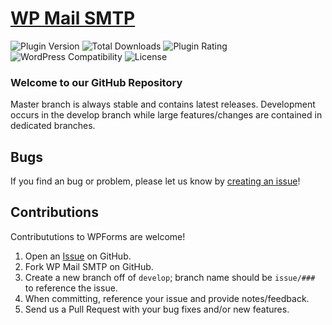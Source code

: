 # [WP Mail SMTP](https://wordpress.org/plugins/wp-mail-smtp/) #

![Plugin Version](https://img.shields.io/wordpress/plugin/v/wp-mail-smtp.svg?style=flat-square) ![Total Downloads](https://img.shields.io/wordpress/plugin/dt/wp-mail-smtp.svg?style=flat-square) ![Plugin Rating](https://img.shields.io/wordpress/plugin/r/wp-mail-smtp.svg?style=flat-square) ![WordPress Compatibility](https://img.shields.io/wordpress/v/wp-mail-smtp.svg?style=flat-square) ![License](https://img.shields.io/badge/license-GPL--2.0%2B-red.svg?style=flat-square)

### Welcome to our GitHub Repository

Master branch is always stable and contains latest releases. Development occurs in the develop branch while large features/changes are contained in dedicated branches.

## Bugs ##
If you find an bug or problem, please let us know by [creating an issue](https://github.com/awesomemotive/wp-mail-smtp/issues?state=open)!

## Contributions ##
Contribututions to WPForms are welcome!

1. Open an [Issue](https://github.com/awesomemotive/wp-mail-smtp/issues) on GitHub.
2. Fork WP Mail SMTP on GitHub.
3. Create a new branch off of `develop`; branch name should be `issue/###` to reference the issue.
4. When committing, reference your issue and provide notes/feedback.
5. Send us a Pull Request with your bug fixes and/or new features.
